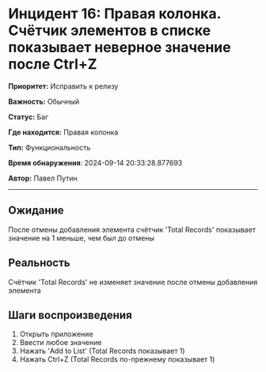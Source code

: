 # Инцидент 16: Правая колонка. Счётчик элементов в списке показывает неверное значение после Ctrl+Z

**Приоритет:** Исправить к релизу

**Важность:** Обычный

**Статус:** Баг

**Где находится:** Правая колонка

**Тип:** Функциональность

**Время обнаружения**: 2024-09-14 20:33:28.877693

**Автор:** Павел Путин

--------------------

## Ожидание

После отмены добавления элемента счётчик 'Total Records' показывает значение на 1 меньше, чем был до отмены

## Реальность

Счётчик 'Total Records' не изменяет значение после отмены добавления элемента

## Шаги воспроизведения

1. Открыть приложение
2. Ввести любое значение
3. Нажать 'Add to List' (Total Records показывает 1)
4. Нажать Ctrl+Z (Total Records по-прежнему показывает 1)

